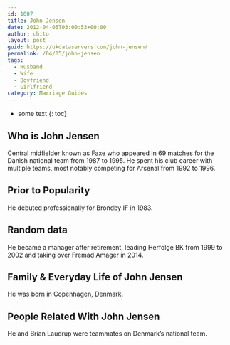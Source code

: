 ```yaml
---
id: 1007
title: John Jensen
date: 2012-04-05T03:00:53+00:00
author: chito
layout: post
guid: https://ukdataservers.com/john-jensen/
permalink: /04/05/john-jensen
tags:
  - Husband
  - Wife
  - Boyfriend
  - Girlfriend
category: Marriage Guides
---
```


* some text
{: toc}
          
          
## Who is  John Jensen
                  
                  
                  
Central midfielder known as Faxe who appeared in 69 matches for the Danish national team from 1987 to 1995. He spent his club career with multiple teams, most notably competing for Arsenal from 1992 to 1996.
                  
                
                
                
## Prior to Popularity 
                  
                  
                  
He debuted professionally for Brondby IF in 1983.
                  
                
                
                
## Random data 
                  
                  
                  
He became a manager after retirement, leading Herfolge BK from 1999 to 2002 and taking over Fremad Amager in 2014.
                  
                
                
                
## Family & Everyday Life of John Jensen
                  
                  
                  
He was born in Copenhagen, Denmark.
                  
                
                
                
## People Related With  John Jensen
                  
                  
                  
He and Brian Laudrup were teammates on Denmark&#8217;s national team.
                  
                
              
            
          
          
          
    
    
  
